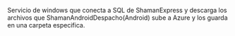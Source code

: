Servicio de windows que conecta a SQL de ShamanExpress y descarga los archivos que ShamanAndroidDespacho(Android) sube a Azure y los guarda en una carpeta especifica.